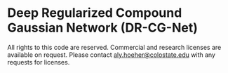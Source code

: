 # Deep Regularized Compound Gaussian Network (DR-CG-Net)
All rights to this code are reserved. Commercial and research licenses are available on request. Please contact aly.hoeher@colostate.edu with any requests for licenses.
